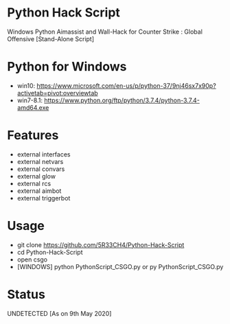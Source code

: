 # Python Hack Script
Windows Python Aimassist and Wall-Hack for Counter Strike : Global Offensive [Stand-Alone Script]


# Python for Windows
* win10: https://www.microsoft.com/en-us/p/python-37/9nj46sx7x90p?activetab=pivot:overviewtab
* win7-8.1: https://www.python.org/ftp/python/3.7.4/python-3.7.4-amd64.exe

# Features
* external interfaces
* external netvars
* external convars
* external glow
* external rcs
* external aimbot
* external triggerbot

# Usage
* git clone https://github.com/5R33CH4/Python-Hack-Script
* cd Python-Hack-Script
* open csgo
* [WINDOWS] python PythonScript_CSGO.py or py PythonScript_CSGO.py

# Status
UNDETECTED   [As on 9th May 2020]
